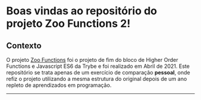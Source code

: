 # Boas vindas ao repositório do projeto Zoo Functions 2!
## Contexto

O projeto [Zoo Functions](https://github.com/ptSouthier/JS-Zoo-Functions) foi o projeto de fim do bloco de Higher Order Functions e Javascript ES6 da Trybe e foi realizado em Abril de 2021.
Este repositório se trata apenas de um exercício de comparação <b>pessoal</b>, onde refiz o projeto utilizando a mesma estrutura do original depois de um ano repleto de aprendizados em programação.

---
